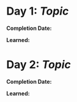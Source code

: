 # Day 1: _Topic_
**Completion Date:** 

**Learned:** 

# Day 2: _Topic_
**Completion Date:** 

**Learned:** 
